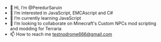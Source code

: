 - 👋 Hi, I’m @PeredurSaruin
- 👀 I’m interested in JavaScript, EMCAscript and C#
- 🌱 I’m currently learning JavaScript
- 💞️ I’m looking to collaborate on Minecraft's Custom NPCs mod scripting and modding for Terraria
- 📫 How to reach me testnodrome666@gmail.com
<!---
PeredurSaruin/PeredurSaruin is a ✨ special ✨ repository because its `README.md` (this file) appears on your GitHub profile.
You can click the Preview link to take a look at your changes.
--->
